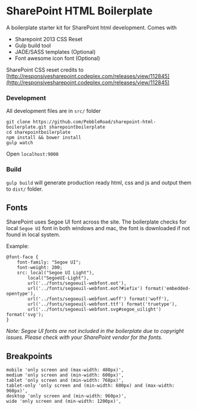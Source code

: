 # SharePoint HTML Boilerplate

A boilerplate starter kit for SharePoint html development. Comes with

* Sharepoint 2013 CSS Reset
* Gulp build tool
* JADE/SASS templates (Optional)
* Font awesome icon font (Optional)


SharePoint CSS reset credits to [http://responsivesharepoint.codeplex.com/releases/view/112845](http://responsivesharepoint.codeplex.com/releases/view/112845)

### Development
All development files are in `src/` folder

```
git clone https://github.com/PebbleRoad/sharepoint-html-boilerplate.git sharepointboilerplate
cd sharepointboilerplate
npm install && bower install
gulp watch
```

Open `localhost:9000`

### Build

`gulp build` will generate production ready html, css and js and output them to `dist/` folder.


## Fonts

SharePoint uses Segoe UI font across the site. The boilerplate checks for local `Segoe UI` font in both windows and mac, the font is downloaded if not found in local system.

Example:

    @font-face {
        font-family: "Segoe UI";
        font-weight: 200;
        src: local("Segoe UI Light"),
            local("SegoeUI-Light"),
            url('../fonts/segoeuil-webfont.eot'),
            url('../fonts/segoeuil-webfont.eot?#iefix') format('embedded-opentype'),
            url('../fonts/segoeuil-webfont.woff') format('woff'),
            url('../fonts/segoeuil-webfont.ttf') format('truetype'),
            url('../fonts/segoeuil-webfont.svg#segoe_uilight') format('svg');
    }

*Note: Segoe UI fonts are not included in the boilerplate due to copyright issues. Please check with your SharePoint vendor for the fonts.*



## Breakpoints

    mobile 'only screen and (max-width: 480px)',
    medium 'only screen and (min-width: 600px)',
    tablet 'only screen and (min-width: 768px)',
    tablet-only 'only screen and (min-width: 600px) and (max-width: 960px)',
    desktop 'only screen and (min-width: 960px)',
    wide 'only screen and (min-width: 1200px)',
